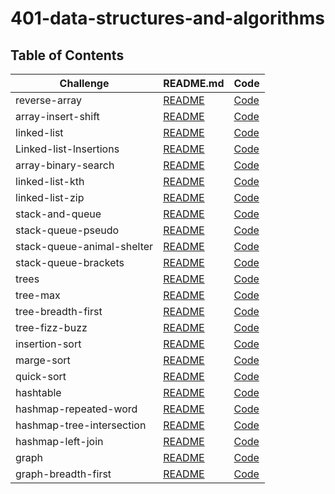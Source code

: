 # 401-data-structures-and-algorithms

## Table of Contents

Challenge         | README.md                                                                                                                           | Code
------------------| ------------------------------------------------------------------------------------------------------------------------------------|-------------
reverse-array     | [README](https://github.com/motasimalazzam/401-data-structures-and-algorithms/blob/main/challenges/reverse-array/README.md)         |[Code](https://github.com/motasimalazzam/401-data-structures-and-algorithms/blob/main/challenges/reverse-array/reverseArray.java)
array-insert-shift| [README](https://github.com/motasimalazzam/401-data-structures-and-algorithms/blob/main/challenges/array-insert-shift/README.MD)    | [Code](https://github.com/motasimalazzam/401-data-structures-and-algorithms/blob/main/challenges/array-insert-shift/array-insert-shift.java)
linked-list       | [README](challenges/linked-list/lib/src/main/java/linkedList/README.md)            | [Code](challenges/linked-list/lib/src/main/java/linkedList)
Linked-list-lnsertions| [README](challenges/linked-list/lib/src/main/java/linkedList/README-code-6.md)| [Code](challenges/linked-list/lib/src/main/java/linkedList)
array-binary-search| [README](challenges/array-binary-search/README.md)| [Code](challenges/array-binary-search/array-binary-search.java)
linked-list-kth    | [README](challenges/linked-list/lib/src/main/java/linkedList/README-code-7.md)| [Code](challenges/linked-list/lib/src/main/java/linkedList)
linked-list-zip | [README](challenges/linked-list/lib/src/main/java/linkedList/README-code-8.md) | [Code](challenges/linked-list/lib/src/main/java/linkedList)
stack-and-queue | [README](challenges/stack-and-queue/app/src/main/java/stack/and/queue/README.md)| [Code](challenges/stack-and-queue/app/src/main/java/stack/and/queue)
stack-queue-pseudo| [README](challenges/stack-and-queue/app/src/main/java/stack/and/queue/README-code11.md)| [Code](challenges/stack-and-queue/app/src/main/java/stack/and/queue/PseudoQueue.java)
stack-queue-animal-shelter| [README](challenges/stack-and-queue/app/src/main/java/stack/and/queue/README-code12.md)| [Code](challenges/stack-and-queue/app/src/main/java/stack/and/queue/AnimalShelter.java)
stack-queue-brackets | [README](challenges/stack-and-queue/app/src/main/java/stack/and/queue/README-code13.md) | [Code](challenges/stack-and-queue/app/src/main/java/stack/and/queue/ValidateBrackets.java)
trees             | [README](challenges/binary-tree/app/src/main/java/binary/tree/README.md) | [Code](challenges/binary-tree/app/src/main/java/binary/tree)
tree-max         | [README](challenges/binary-tree/app/src/main/java/binary/tree/README-code-16.md) | [Code](challenges/binary-tree/app/src/main/java/binary/tree/BinaryTree.java)
tree-breadth-first| [README](challenges/binary-tree/app/src/main/java/binary/tree/README-code-17.md)| [Code](challenges/binary-tree/app/src/main/java/binary/tree/BinaryTree.java)
tree-fizz-buzz| [README](challenges/binary-tree/app/src/main/java/binary/tree/README-code-18.md)| [Code](challenges/binary-tree/app/src/main/java/binary/tree/kTree)
insertion-sort| [README](Sort/app/src/main/java/Sort/Insertion/BLOG.md)| [Code](Sort/app/src/main/java/Sort/Insertion/InsertionSort.java)
marge-sort| [README](Sort/app/src/main/java/Sort/Merge/BLOG.md)| [Code](Sort/app/src/main/java/Sort/Merge/MergeSort.java)
quick-sort| [README](Sort/app/src/main/java/Sort/Quick/BLOG.md)| [Code](Sort/app/src/main/java/Sort/Quick/QuickSort.java)
hashtable | [README](HashTable/app/src/main/java/HashTable/RAEDME.md)| [Code](HashTable/app/src/main/java/HashTable/HashTable.java)
hashmap-repeated-word | [README](HashTable/app/src/main/java/HashTable/README-CodeChalleng-31.md)| [Code](HashTable/app/src/main/java/HashTable/HashTable.java)
hashmap-tree-intersection | [README](HashTable/app/src/main/java/HashTable/README-CodeChalleng-32.md)| [Code](HashTable/app/src/main/java/HashTable/HashTable.java)
hashmap-left-join | [README](HashTable/app/src/main/java/HashTable/README-CodeChallenge-33.md)|[Code](HashTable/app/src/main/java/HashTable/App.java)
graph | [README](challenges/graph/app/src/main/java/graph/README.md) | [Code](challenges/graph/app/src/main/java/graph/Graph.java)
graph-breadth-first | [README](challenges/graph/app/src/main/java/graph/README-CodeChallenge-36.md) | [Code](challenges/graph/app/src/main/java/graph/Graph.java)